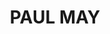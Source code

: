 ---
layout: home
title: PAUL MAY
metadescription: Paul May is a UX researcher and strategic designer who helps companies shape groundbreaking new digital products and services
metakeywords: ux research, design, strategy, prototyping, healthcare, medical devices, machine learning, visioning
---
